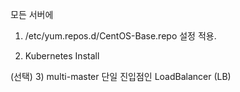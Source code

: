 모든 서버에

1) /etc/yum.repos.d/CentOS-Base.repo 설정 적용.

2) Kubernetes Install

(선택) 3) multi-master 단일 진입점인 LoadBalancer (LB)
